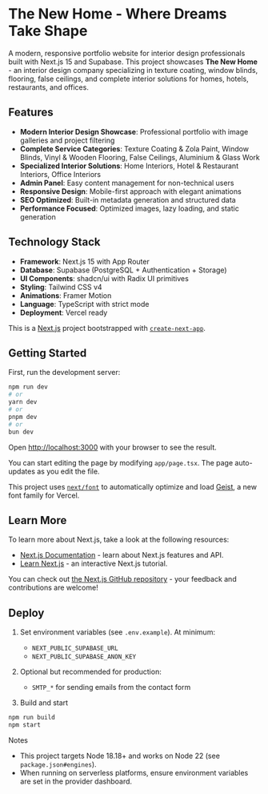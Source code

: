 # The New Home - Where Dreams Take Shape

A modern, responsive portfolio website for interior design professionals built with Next.js 15 and Supabase. This project showcases **The New Home** - an interior design company specializing in texture coating, window blinds, flooring, false ceilings, and complete interior solutions for homes, hotels, restaurants, and offices.

## Features

- **Modern Interior Design Showcase**: Professional portfolio with image galleries and project filtering
- **Complete Service Categories**: Texture Coating & Zola Paint, Window Blinds, Vinyl & Wooden Flooring, False Ceilings, Aluminium & Glass Work
- **Specialized Interior Solutions**: Home Interiors, Hotel & Restaurant Interiors, Office Interiors
- **Admin Panel**: Easy content management for non-technical users
- **Responsive Design**: Mobile-first approach with elegant animations
- **SEO Optimized**: Built-in metadata generation and structured data
- **Performance Focused**: Optimized images, lazy loading, and static generation

## Technology Stack

- **Framework**: Next.js 15 with App Router
- **Database**: Supabase (PostgreSQL + Authentication + Storage)
- **UI Components**: shadcn/ui with Radix UI primitives
- **Styling**: Tailwind CSS v4
- **Animations**: Framer Motion
- **Language**: TypeScript with strict mode
- **Deployment**: Vercel ready

This is a [Next.js](https://nextjs.org) project bootstrapped with [`create-next-app`](https://nextjs.org/docs/app/api-reference/cli/create-next-app).

## Getting Started

First, run the development server:

```bash
npm run dev
# or
yarn dev
# or
pnpm dev
# or
bun dev
```

Open [http://localhost:3000](http://localhost:3000) with your browser to see the result.

You can start editing the page by modifying `app/page.tsx`. The page auto-updates as you edit the file.

This project uses [`next/font`](https://nextjs.org/docs/app/building-your-application/optimizing/fonts) to automatically optimize and load [Geist](https://vercel.com/font), a new font family for Vercel.

## Learn More

To learn more about Next.js, take a look at the following resources:

- [Next.js Documentation](https://nextjs.org/docs) - learn about Next.js features and API.
- [Learn Next.js](https://nextjs.org/learn) - an interactive Next.js tutorial.

You can check out [the Next.js GitHub repository](https://github.com/vercel/next.js) - your feedback and contributions are welcome!

## Deploy

1. Set environment variables (see `.env.example`). At minimum:
   - `NEXT_PUBLIC_SUPABASE_URL`
   - `NEXT_PUBLIC_SUPABASE_ANON_KEY`

2. Optional but recommended for production:
   - `SMTP_*` for sending emails from the contact form

3. Build and start

```bash
npm run build
npm start
```

Notes

- This project targets Node 18.18+ and works on Node 22 (see `package.json#engines`).
- When running on serverless platforms, ensure environment variables are set in the provider dashboard.
